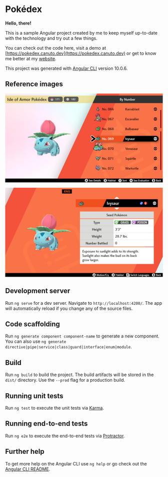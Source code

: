 # Pokédex

**Hello, there!** 

This is a sample Angular project created by me to keep myself up-to-date with the technology and try out a few things.

You can check out the code here, visit a demo at [https://pokedex.canuto.dev](https://pokedex.canuto.dev) or get to know me better at my [website](https://canuto.dev).

This project was generated with [Angular CLI](https://github.com/angular/angular-cli) version 10.0.6.

## Reference images

![Pokédex list](https://github.com/alexandrecanuto/pokedex/blob/master/src/assets/images/sample1.jpg?raw=true)

![Pokédex entry](https://github.com/alexandrecanuto/pokedex/blob/master/src/assets/images/sample2.jpg?raw=true)

## Development server

Run `ng serve` for a dev server. Navigate to `http://localhost:4200/`. The app will automatically reload if you change any of the source files.

## Code scaffolding

Run `ng generate component component-name` to generate a new component. You can also use `ng generate directive|pipe|service|class|guard|interface|enum|module`.

## Build

Run `ng build` to build the project. The build artifacts will be stored in the `dist/` directory. Use the `--prod` flag for a production build.

## Running unit tests

Run `ng test` to execute the unit tests via [Karma](https://karma-runner.github.io).

## Running end-to-end tests

Run `ng e2e` to execute the end-to-end tests via [Protractor](http://www.protractortest.org/).

## Further help

To get more help on the Angular CLI use `ng help` or go check out the [Angular CLI README](https://github.com/angular/angular-cli/blob/master/README.md).
